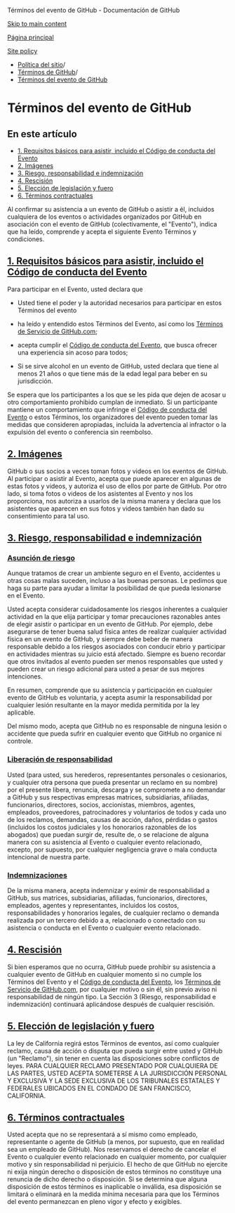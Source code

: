 Términos del evento de GitHub - Documentación de GitHub

[Skip to main content](#main-content)

[Página principal](/es)

[Site policy](/es/site-policy)

* [Política del sitio](/es/site-policy)/
* [Términos de GitHub](/es/site-policy/github-terms)/
* [Términos del evento de GitHub](/es/site-policy/github-terms/github-event-terms)

Términos del evento de GitHub
==========

En este artículo
----------

* [1. Requisitos básicos para asistir, incluido el Código de conducta del Evento](#1-basic-requirements-to-attend---including-the-event-code-of-conduct)
* [2. Imágenes](#2-pictures)
* [3. Riesgo, responsabilidad e indemnización](#3-risk-liability-and-indemnity)
* [4. Rescisión](#4-termination)
* [5. Elección de legislación y fuero](#5-choice-of-law-and-venue)
* [6. Términos contractuales](#6-miscellaneous-terms)

Al confirmar su asistencia a un evento de GitHub o asistir a él, incluidos cualquiera de los eventos o actividades organizados por GitHub en asociación con el evento de GitHub (colectivamente, el "Evento"), indica que ha leído, comprende y acepta el siguiente Evento Términos y condiciones.

[1. Requisitos básicos para asistir, incluido el Código de conducta del Evento](#1-basic-requirements-to-attend---including-the-event-code-of-conduct)
----------

Para participar en el Evento, usted declara que

* Usted tiene el poder y la autoridad necesarios para participar en estos Términos del evento

* ha leído y entendido estos Términos del Evento, así como los [Términos de Servicio de GitHub.com](/es/site-policy/github-terms/github-terms-of-service);

* acepta cumplir el [Código de conducta del Evento](/es/site-policy/github-terms/github-event-code-of-conduct), que busca ofrecer una experiencia sin acoso para todos;

* Si se sirve alcohol en un evento de GitHub, usted declara que tiene al menos 21 años o que tiene más de la edad legal para beber en su jurisdicción.

Se espera que los participantes a los que se les pida que dejen de acosar u otro comportamiento prohibido cumplan de inmediato. Si un participante mantiene un comportamiento que infringe el [Código de conducta del Evento](/es/site-policy/github-terms/github-event-code-of-conduct) o estos Términos, los organizadores del evento pueden tomar las medidas que consideren apropiadas, incluida la advertencia al infractor o la expulsión del evento o conferencia sin reembolso.

[2. Imágenes](#2-pictures)
----------

GitHub o sus socios a veces toman fotos y videos en los eventos de GitHub. Al participar o asistir al Evento, acepta que puede aparecer en algunas de estas fotos y videos, y autoriza el uso de ellos por parte de GitHub. Por otro lado, si toma fotos o videos de los asistentes al Evento y nos los proporciona, nos autoriza a usarlos de la misma manera y declara que los asistentes que aparecen en sus fotos y videos también han dado su consentimiento para tal uso.

[3. Riesgo, responsabilidad e indemnización](#3-risk-liability-and-indemnity)
----------

### [Asunción de riesgo](#assumption-of-risk) ###

Aunque tratamos de crear un ambiente seguro en el Evento, accidentes u otras cosas malas suceden, incluso a las buenas personas. Le pedimos que haga su parte para ayudar a limitar la posibilidad de que pueda lesionarse en el Evento.

Usted acepta considerar cuidadosamente los riesgos inherentes a cualquier actividad en la que elija participar y tomar precauciones razonables antes de elegir asistir o participar en un evento de GitHub. Por ejemplo, debe asegurarse de tener buena salud física antes de realizar cualquier actividad física en un evento de GitHub, y siempre debe beber de manera responsable debido a los riesgos asociados con conducir ebrio y participar en actividades mientras su juicio está afectado. Siempre es bueno recordar que otros invitados al evento pueden ser menos responsables que usted y pueden crear un riesgo adicional para usted a pesar de sus mejores intenciones.

En resumen, comprende que su asistencia y participación en cualquier evento de GitHub es voluntaria, y acepta asumir la responsabilidad por cualquier lesión resultante en la mayor medida permitida por la ley aplicable.

Del mismo modo, acepta que GitHub no es responsable de ninguna lesión o accidente que pueda sufrir en cualquier evento que GitHub no organice ni controle.

### [Liberación de responsabilidad](#release-of-liability) ###

Usted (para usted, sus herederos, representantes personales o cesionarios, y cualquier otra persona que pueda presentar un reclamo en su nombre) por el presente libera, renuncia, descarga y se compromete a no demandar a GitHub y sus respectivas empresas matrices, subsidiarias, afiliadas, funcionarios, directores, socios, accionistas, miembros, agentes, empleados, proveedores, patrocinadores y voluntarios de todos y cada uno de los reclamos, demandas, causas de acción, daños, pérdidas o gastos (incluidos los costos judiciales y los honorarios razonables de los abogados) que puedan surgir de, resulte de, o se relacione de alguna manera con su asistencia al Evento o cualquier evento relacionado, excepto, por supuesto, por cualquier negligencia grave o mala conducta intencional de nuestra parte.

### [Indemnizaciones](#indemnity) ###

De la misma manera, acepta indemnizar y eximir de responsabilidad a GitHub, sus matrices, subsidiarias, afiliadas, funcionarios, directores, empleados, agentes y representantes, incluidos los costos, responsabilidades y honorarios legales, de cualquier reclamo o demanda realizada por un tercero debido a a, relacionado o conectado con su asistencia o conducta en el Evento o cualquier evento relacionado.

[4. Rescisión](#4-termination)
----------

Si bien esperamos que no ocurra, GitHub puede prohibir su asistencia a cualquier evento de GitHub en cualquier momento si no cumple los Términos del Evento y el [Código de conducta del Evento](/es/site-policy/github-terms/github-event-code-of-conduct), los [Términos de Servicio de GitHub.com](/es/site-policy/github-terms/github-terms-of-service), por cualquier motivo o sin él, sin previo aviso ni responsabilidad de ningún tipo. La Sección 3 (Riesgo, responsabilidad e indemnización) continuará aplicándose después de cualquier rescisión.

[5. Elección de legislación y fuero](#5-choice-of-law-and-venue)
----------

La ley de California regirá estos Términos de eventos, así como cualquier reclamo, causa de acción o disputa que pueda surgir entre usted y GitHub (un "Reclamo"), sin tener en cuenta las disposiciones sobre conflictos de leyes. PARA CUALQUIER RECLAMO PRESENTADO POR CUALQUIERA DE LAS PARTES, USTED ACEPTA SOMETERSE A LA JURISDICCIÓN PERSONAL Y EXCLUSIVA Y LA SEDE EXCLUSIVA DE LOS TRIBUNALES ESTATALES Y FEDERALES UBICADOS EN EL CONDADO DE SAN FRANCISCO, CALIFORNIA.

[6. Términos contractuales](#6-miscellaneous-terms)
----------

Usted acepta que no se representará a sí mismo como empleado, representante o agente de GitHub (a menos, por supuesto, que en realidad sea un empleado de GitHub). Nos reservamos el derecho de cancelar el Evento o cualquier evento relacionado en cualquier momento, por cualquier motivo y sin responsabilidad ni perjuicio. El hecho de que GitHub no ejercite ni exija ningún derecho o disposición de estos términos no constituye una renuncia de dicho derecho o disposición. Si se determina que alguna disposición de estos términos es inaplicable o inválida, esa disposición se limitará o eliminará en la medida mínima necesaria para que los Términos del evento permanezcan en pleno vigor y efecto y exigibles.
